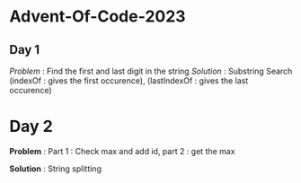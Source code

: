 # Advent-Of-Code-2023

## Day 1
*Problem* : Find the first and last digit in the string 
*Solution* : Substring Search (indexOf : gives the first occurence), (lastIndexOf : gives the last occurence)

# Day 2
**Problem** : Part 1 : Check max and add id, part 2 : get the max 

**Solution** : String splitting
